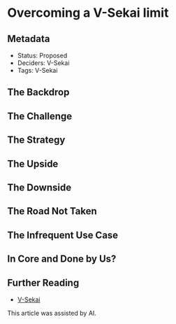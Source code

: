 # Overcoming a V-Sekai limit

## Metadata

- Status: Proposed <!-- Draft | Proposed | Rejected | Accepted | Deprecated | Superseded by -->
- Deciders: V-Sekai
- Tags: V-Sekai

## The Backdrop

## The Challenge

## The Strategy

## The Upside

## The Downside

## The Road Not Taken

## The Infrequent Use Case

## In Core and Done by Us?

## Further Reading

- [V-Sekai](https://github.com/v-sekai/)

This article was assisted by AI.
